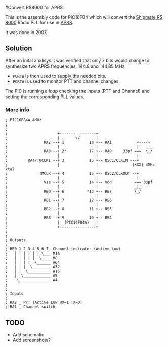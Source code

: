 #Convert RS8000 for APRS

This is the assembly code for PIC16F84 which will convert the [Shipmate RS 8000](http://www.discriminator.nl/rs8000/index-en.html) Radio PLL for use in [APRS](https://en.wikipedia.org/wiki/Automatic_Packet_Reporting_System).

It was done in 2007.

## Solution
After an inital analisys it was verified that only 7 bits would change to synthesize two APRS frequencies, 144.8 and 144.85 MHz.

 * `PORTB` is then used to supply the needed bits.
 * `PORTA` is used to monitor PTT and channel changes.

The PIC is running a loop checking the inputs (PTT and Channel) and setting the corresponding PLL values.

### More info


	; PIC16F84A 4MHz
	; 
	; 
	;                      +-------  -------+  
	;                      |       \/       |
	;                RA2 --+ 1           18 +-- RA1           +----+
	;                      |                |                 |   _|_
	;                RA3 --+ 2*          17 +-- RA0     33pf ===  \_/
	;                      |                |                 |
	;         RA4/T0CLKI --+ 3           16 +-- OSC1/CLKIN ---+
	;                      |                |               [XXX] 4MHz xtal
	;              !MCLR --+ 4           15 +-- OSC2/CLKOUT --+
	;                      |                |                 |
	;                Vss --+ 5           14 +-- Vdd          === 33pf
	;                      |                |                _|_
	;                RB0 --+ 6          *13 +-- RB7          \_/
	;                      |                |
	;                RB1 --+ 7           12 +-- RB6
	;                      |                |
	;                RB2 --+ 8           11 +-- RB5
	;                      |                |
	;                RB3 --+ 9           10 +-- RB4
	;                      |  (PIC16F84A)   |
	;                      +----------------+
	;
	;
	; Outputs
	; 
	; RB0 1 2 3 4 5 6 7_ Channel indicator (Active Low)
	;   | | | | | | \___ M16
	;   | | | | |  \____ M8
	;   | | | |  \______ A64
	;   | | |  \________ A32
	;   | |  \__________ A16
	;   |  \____________ A8
	;    \______________ A4
	;
	;
	; Inputs 
	;
	; RA2 _ PTT (Active Low RX=1 TX=0)
	; RA1 _ Channel switch 


## TODO

 * Add schematic
 * Add screenshots?
